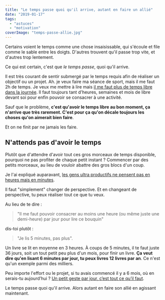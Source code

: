 ```yaml
---
title: "Le temps passe quoi qu'il arrive, autant en faire un allié"
date: "2019-01-17"
tags:
  - "astuces"
  - "motivation"
coverImage: "temps-passe-allie.jpg"
---
```


Certains voient le temps comme une chose insaisissable, qui s'écoule et file comme le sable entre les doigts. D'autres trouvent qu'il passe trop vite, et d'autres trop lentement.

Ce qui est certain, c'est que _le temps passe_, quoi qu'il arrive.<!--more-->

Il est très courant de sentir submergé par le temps requis afin de réaliser un objectif ou un projet. Ah. je veux faire ma séance de sport, mais il me faut 2h de temps. Je veux me mettre à lire mais [il me faut plus de temps libre dans la journée](https://tobal.fr/le-paradoxe-du-temps-comment-avoir-plus-de-temps-dans-la-journee/). Il faut toujours tant d'heures, semaines et mois de libre devant soi pour enfin pouvoir se consacrer à une activité.

Sauf que le problème, **c'est qu'avoir le temps libre au bon moment, ça n'arrive que très rarement. C'est pour ça qu'on décale toujours les choses qu'on aimerait bien faire**.

Et on ne finit par ne jamais les faire.

## N'attends pas d'avoir le temps

Plutôt que d'attendre d'avoir tout ces gros morceaux de temps disponible, pourquoi ne pas profiter de chaque petit instant ? Commencer par des petits morceaux, au lieu de vouloir abattre des gros blocs d'un coup.

Je l'ai expliqué auparavant, [les gens ultra productifs ne pensent pas en heures mais en minutes](https://tobal.fr/un-facon-toute-simple-de-devenir-10-fois-plus-productif/).

Il faut "simplement" changer de perspective. Et en changeant de perspective, tu peux réaliser tout ce que tu veux.

Au lieu de te dire :

> "Il me faut pouvoir consacrer au moins une heure (ou même juste une demi-heure) par jour pour lire ce bouquin"

dis-toi plutôt :

> "Je lis 5 minutes, pas plus".

Un livre se lit en moyenne en 3 heures. À coups de 5 minutes, il te faut juste 36 jours, soit un tout petit peu plus d'un mois, pour finir un livre. **Ça veut dire qu'en lisant 6 minutes par jour, tu peux livres 12 livres par an**. Ce n'est qu'un exemple parmi des milliers.

Peu importe l'effort ou le projet, si tu avais commencé il y a 6 mois, où en serais-tu aujourd’hui ? [Un petit geste par jour, c’est tout ce qu’il faut](https://tobal.fr/ta-meilleure-resolution-pour-2019-1-x-365-100-x-30/).

Le temps passe quoi qu'il arrive. Alors autant en faire son allié en agissant maintenant.
